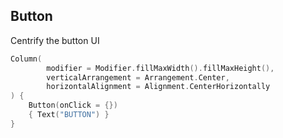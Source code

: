 
## Button


Centrify the button UI

```kotlin
Column(
        modifier = Modifier.fillMaxWidth().fillMaxHeight(),
        verticalArrangement = Arrangement.Center,
        horizontalAlignment = Alignment.CenterHorizontally
) {
    Button(onClick = {})
    { Text("BUTTON") }
}
```